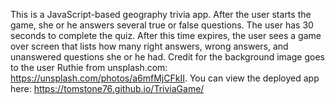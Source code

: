 This is a JavaScript-based geography trivia app. After the user starts the game, she or he answers several true or false questions. The user has 30 seconds to complete the quiz. After this time expires, the user sees a game over screen that lists how many right answers, wrong answers, and unanswered questions she or he had.
Credit for the background image goes to the user Ruthie from unsplash.com: https://unsplash.com/photos/a6mfMjCFkII.
You can view the deployed app here: https://tomstone76.github.io/TriviaGame/
